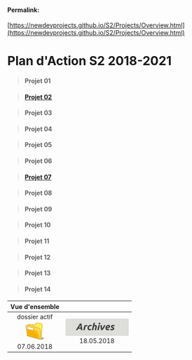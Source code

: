 <link rel="stylesheet" href="S2.css">

#### Permalink: 
[https://newdevprojects.github.io/S2/Projects/Overview.html](https://newdevprojects.github.io/S2/Projects/Overview.html)

# Plan d'Action S2 2018-2021

> #### Projet 01

> #### [**Projet 02**](02.md)

> #### Projet 03

> #### Projet 04

> #### Projet 05

> #### Projet 06

> #### [**Projet 07**](07.md)

> #### Projet 08

> #### Projet 09

> #### Projet 10

> #### Projet 11

> #### Projet 12

> #### Projet 13

> #### Projet 14

| Vue d'ensemble | &nbsp; |
| :---: | :---: |
| dossier actif<br>![](folder.png)<br><span>07.06.2018</span> | ![](archives.png)<br><span>18.05.2018</span> |
